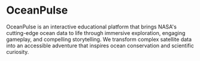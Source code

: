# OceanPulse
OceanPulse is an interactive educational platform that brings NASA's cutting-edge ocean data to life through immersive exploration, engaging gameplay, and compelling storytelling. We transform complex satellite data into an accessible adventure that inspires ocean conservation and scientific curiosity.
